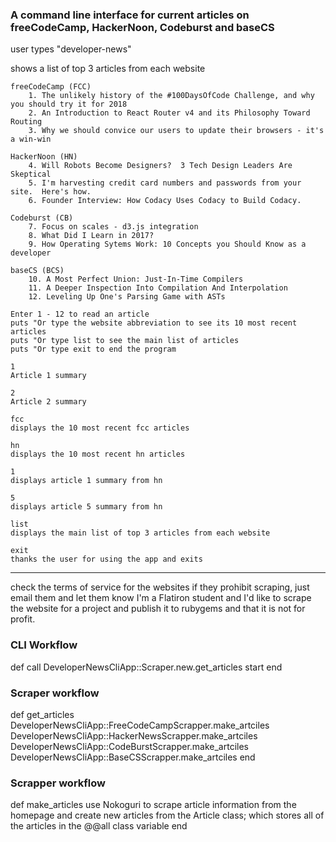 ### A command line interface for current articles on freeCodeCamp, HackerNoon, Codeburst and baseCS

 user types "developer-news"

shows a list of top 3 articles from each website

	freeCodeCamp (FCC)
		1. The unlikely history of the #100DaysOfCode Challenge, and why you should try it for 2018
		2. An Introduction to React Router v4 and its Philosophy Toward Routing
		3. Why we should convice our users to update their browsers - it's a win-win

	HackerNoon (HN)
		4. Will Robots Become Designers?  3 Tech Design Leaders Are Skeptical
		5. I'm harvesting credit card numbers and passwords from your site.  Here's how.
		6. Founder Interview: How Codacy Uses Codacy to Build Codacy.

	Codeburst (CB)
		7. Focus on scales - d3.js integration
		8. What Did I Learn in 2017?
		9. How Operating Sytems Work: 10 Concepts you Should Know as a developer

	baseCS (BCS)
		10. A Most Perfect Union: Just-In-Time Compilers
		11. A Deeper Inspection Into Compilation And Interpolation
		12. Leveling Up One's Parsing Game with ASTs

	Enter 1 - 12 to read an article
	puts "Or type the website abbreviation to see its 10 most recent articles
	puts "Or type list to see the main list of articles
	puts "Or type exit to end the program

	1
	Article 1 summary

	2
	Article 2 summary

	fcc
	displays the 10 most recent fcc articles

	hn
	displays the 10 most recent hn articles

	1
	displays article 1 summary from hn

	5
	displays article 5 summary from hn

	list
	displays the main list of top 3 articles from each website

	exit
	thanks the user for using the app and exits
___



check the terms of service for the websites
if they prohibit scraping, just email them and let them know I'm a Flatiron student and I'd like to scrape the website for a project and publish it to rubygems and that it is not for profit.


### CLI Workflow
def call
	DeveloperNewsCliApp::Scraper.new.get_articles
	start
end



### Scraper workflow
def get_articles
	DeveloperNewsCliApp::FreeCodeCampScrapper.make_artciles
	DeveloperNewsCliApp::HackerNewsScrapper.make_artciles
	DeveloperNewsCliApp::CodeBurstScrapper.make_artciles
	DeveloperNewsCliApp::BaseCSScrapper.make_artciles
end



### Scrapper workflow
def make_articles
	use Nokoguri to scrape article information from the homepage and create new articles from the Article class; which stores all of the articles in the @@all class variable
end